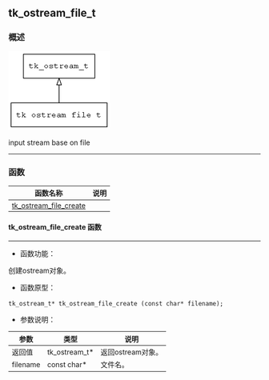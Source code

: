## tk\_ostream\_file\_t
### 概述
![image](images/tk_ostream_file_t_0.png)


 input stream base on file


----------------------------------
### 函数
<p id="tk_ostream_file_t_methods">

| 函数名称 | 说明 | 
| -------- | ------------ | 
| <a href="#tk_ostream_file_t_tk_ostream_file_create">tk\_ostream\_file\_create</a> |  |
#### tk\_ostream\_file\_create 函数
-----------------------

* 函数功能：

> <p id="tk_ostream_file_t_tk_ostream_file_create">
 创建ostream对象。





* 函数原型：

```
tk_ostream_t* tk_ostream_file_create (const char* filename);
```

* 参数说明：

| 参数 | 类型 | 说明 |
| -------- | ----- | --------- |
| 返回值 | tk\_ostream\_t* | 返回ostream对象。 |
| filename | const char* | 文件名。 |
